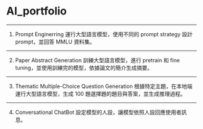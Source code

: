 # AI_portfolio
--- 
1. Prompt Enginerring
運行大型語言模型，使用不同的 prompt strategy 設計prompt，並回答 MMLU 資料集。
---
2. Paper Abstract Generation
訓練大型語言模型，進行 pretrain 和 fine tuning，並使用訓練完的模型，依據論文的簡介生成摘要。
---
3. Thematic Multiple-Choice Question Generation
根據特定主題，在本地端運行大型語言模型，生成 100 題選擇題的題目與答案，並生成推理過程。
---
4. Conversational ChatBot
設定模型的人設，讓模型依照人設回應使用者訊息。
